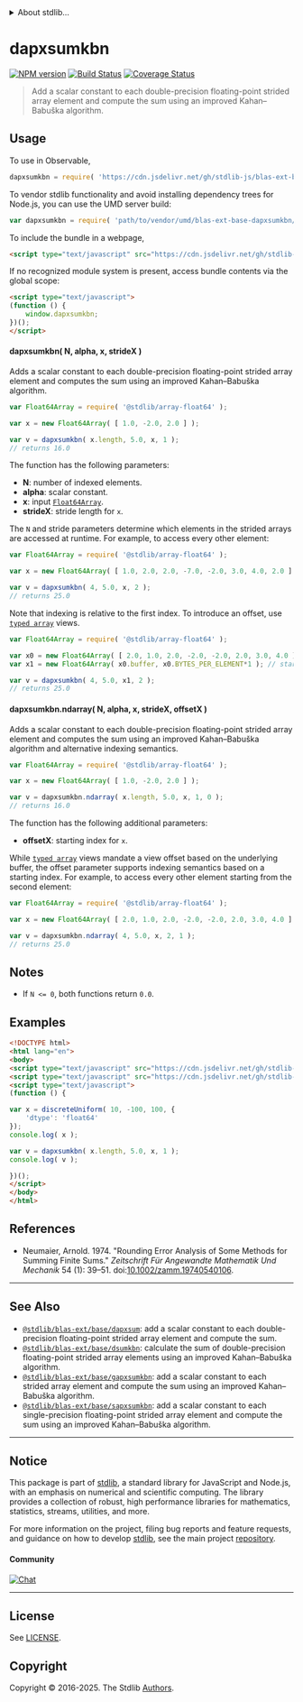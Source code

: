 <!--

@license Apache-2.0

Copyright (c) 2020 The Stdlib Authors.

Licensed under the Apache License, Version 2.0 (the "License");
you may not use this file except in compliance with the License.
You may obtain a copy of the License at

   http://www.apache.org/licenses/LICENSE-2.0

Unless required by applicable law or agreed to in writing, software
distributed under the License is distributed on an "AS IS" BASIS,
WITHOUT WARRANTIES OR CONDITIONS OF ANY KIND, either express or implied.
See the License for the specific language governing permissions and
limitations under the License.

-->


<details>
  <summary>
    About stdlib...
  </summary>
  <p>We believe in a future in which the web is a preferred environment for numerical computation. To help realize this future, we've built stdlib. stdlib is a standard library, with an emphasis on numerical and scientific computation, written in JavaScript (and C) for execution in browsers and in Node.js.</p>
  <p>The library is fully decomposable, being architected in such a way that you can swap out and mix and match APIs and functionality to cater to your exact preferences and use cases.</p>
  <p>When you use stdlib, you can be absolutely certain that you are using the most thorough, rigorous, well-written, studied, documented, tested, measured, and high-quality code out there.</p>
  <p>To join us in bringing numerical computing to the web, get started by checking us out on <a href="https://github.com/stdlib-js/stdlib">GitHub</a>, and please consider <a href="https://opencollective.com/stdlib">financially supporting stdlib</a>. We greatly appreciate your continued support!</p>
</details>

# dapxsumkbn

[![NPM version][npm-image]][npm-url] [![Build Status][test-image]][test-url] [![Coverage Status][coverage-image]][coverage-url] <!-- [![dependencies][dependencies-image]][dependencies-url] -->

> Add a scalar constant to each double-precision floating-point strided array element and compute the sum using an improved Kahan–Babuška algorithm.

<section class="intro">

</section>

<!-- /.intro -->



<section class="usage">

## Usage

To use in Observable,

```javascript
dapxsumkbn = require( 'https://cdn.jsdelivr.net/gh/stdlib-js/blas-ext-base-dapxsumkbn@umd/browser.js' )
```

To vendor stdlib functionality and avoid installing dependency trees for Node.js, you can use the UMD server build:

```javascript
var dapxsumkbn = require( 'path/to/vendor/umd/blas-ext-base-dapxsumkbn/index.js' )
```

To include the bundle in a webpage,

```html
<script type="text/javascript" src="https://cdn.jsdelivr.net/gh/stdlib-js/blas-ext-base-dapxsumkbn@umd/browser.js"></script>
```

If no recognized module system is present, access bundle contents via the global scope:

```html
<script type="text/javascript">
(function () {
    window.dapxsumkbn;
})();
</script>
```

#### dapxsumkbn( N, alpha, x, strideX )

Adds a scalar constant to each double-precision floating-point strided array element and computes the sum using an improved Kahan–Babuška algorithm.

```javascript
var Float64Array = require( '@stdlib/array-float64' );

var x = new Float64Array( [ 1.0, -2.0, 2.0 ] );

var v = dapxsumkbn( x.length, 5.0, x, 1 );
// returns 16.0
```

The function has the following parameters:

-   **N**: number of indexed elements.
-   **alpha**: scalar constant.
-   **x**: input [`Float64Array`][@stdlib/array/float64].
-   **strideX**: stride length for `x`.

The `N` and stride parameters determine which elements in the strided arrays are accessed at runtime. For example, to access every other element:

```javascript
var Float64Array = require( '@stdlib/array-float64' );

var x = new Float64Array( [ 1.0, 2.0, 2.0, -7.0, -2.0, 3.0, 4.0, 2.0 ] );

var v = dapxsumkbn( 4, 5.0, x, 2 );
// returns 25.0
```

Note that indexing is relative to the first index. To introduce an offset, use [`typed array`][mdn-typed-array] views.

<!-- eslint-disable stdlib/capitalized-comments -->

```javascript
var Float64Array = require( '@stdlib/array-float64' );

var x0 = new Float64Array( [ 2.0, 1.0, 2.0, -2.0, -2.0, 2.0, 3.0, 4.0 ] );
var x1 = new Float64Array( x0.buffer, x0.BYTES_PER_ELEMENT*1 ); // start at 2nd element

var v = dapxsumkbn( 4, 5.0, x1, 2 );
// returns 25.0
```

#### dapxsumkbn.ndarray( N, alpha, x, strideX, offsetX )

Adds a scalar constant to each double-precision floating-point strided array element and computes the sum using an improved Kahan–Babuška algorithm and alternative indexing semantics.

```javascript
var Float64Array = require( '@stdlib/array-float64' );

var x = new Float64Array( [ 1.0, -2.0, 2.0 ] );

var v = dapxsumkbn.ndarray( x.length, 5.0, x, 1, 0 );
// returns 16.0
```

The function has the following additional parameters:

-   **offsetX**: starting index for `x`.

While [`typed array`][mdn-typed-array] views mandate a view offset based on the underlying buffer, the offset parameter supports indexing semantics based on a starting index. For example, to access every other element starting from the second element:

```javascript
var Float64Array = require( '@stdlib/array-float64' );

var x = new Float64Array( [ 2.0, 1.0, 2.0, -2.0, -2.0, 2.0, 3.0, 4.0 ] );

var v = dapxsumkbn.ndarray( 4, 5.0, x, 2, 1 );
// returns 25.0
```

</section>

<!-- /.usage -->

<section class="notes">

## Notes

-   If `N <= 0`, both functions return `0.0`.

</section>

<!-- /.notes -->

<section class="examples">

## Examples

<!-- eslint no-undef: "error" -->

```html
<!DOCTYPE html>
<html lang="en">
<body>
<script type="text/javascript" src="https://cdn.jsdelivr.net/gh/stdlib-js/random-array-discrete-uniform@umd/browser.js"></script>
<script type="text/javascript" src="https://cdn.jsdelivr.net/gh/stdlib-js/blas-ext-base-dapxsumkbn@umd/browser.js"></script>
<script type="text/javascript">
(function () {

var x = discreteUniform( 10, -100, 100, {
    'dtype': 'float64'
});
console.log( x );

var v = dapxsumkbn( x.length, 5.0, x, 1 );
console.log( v );

})();
</script>
</body>
</html>
```

</section>

<!-- /.examples -->

<!-- C interface documentation. -->



<section class="references">

## References

-   Neumaier, Arnold. 1974. "Rounding Error Analysis of Some Methods for Summing Finite Sums." _Zeitschrift Für Angewandte Mathematik Und Mechanik_ 54 (1): 39–51. doi:[10.1002/zamm.19740540106][@neumaier:1974a].

</section>

<!-- /.references -->

<!-- Section for related `stdlib` packages. Do not manually edit this section, as it is automatically populated. -->

<section class="related">

* * *

## See Also

-   <span class="package-name">[`@stdlib/blas-ext/base/dapxsum`][@stdlib/blas/ext/base/dapxsum]</span><span class="delimiter">: </span><span class="description">add a scalar constant to each double-precision floating-point strided array element and compute the sum.</span>
-   <span class="package-name">[`@stdlib/blas-ext/base/dsumkbn`][@stdlib/blas/ext/base/dsumkbn]</span><span class="delimiter">: </span><span class="description">calculate the sum of double-precision floating-point strided array elements using an improved Kahan–Babuška algorithm.</span>
-   <span class="package-name">[`@stdlib/blas-ext/base/gapxsumkbn`][@stdlib/blas/ext/base/gapxsumkbn]</span><span class="delimiter">: </span><span class="description">add a scalar constant to each strided array element and compute the sum using an improved Kahan–Babuška algorithm.</span>
-   <span class="package-name">[`@stdlib/blas-ext/base/sapxsumkbn`][@stdlib/blas/ext/base/sapxsumkbn]</span><span class="delimiter">: </span><span class="description">add a scalar constant to each single-precision floating-point strided array element and compute the sum using an improved Kahan–Babuška algorithm.</span>

</section>

<!-- /.related -->

<!-- Section for all links. Make sure to keep an empty line after the `section` element and another before the `/section` close. -->


<section class="main-repo" >

* * *

## Notice

This package is part of [stdlib][stdlib], a standard library for JavaScript and Node.js, with an emphasis on numerical and scientific computing. The library provides a collection of robust, high performance libraries for mathematics, statistics, streams, utilities, and more.

For more information on the project, filing bug reports and feature requests, and guidance on how to develop [stdlib][stdlib], see the main project [repository][stdlib].

#### Community

[![Chat][chat-image]][chat-url]

---

## License

See [LICENSE][stdlib-license].


## Copyright

Copyright &copy; 2016-2025. The Stdlib [Authors][stdlib-authors].

</section>

<!-- /.stdlib -->

<!-- Section for all links. Make sure to keep an empty line after the `section` element and another before the `/section` close. -->

<section class="links">

[npm-image]: http://img.shields.io/npm/v/@stdlib/blas-ext-base-dapxsumkbn.svg
[npm-url]: https://npmjs.org/package/@stdlib/blas-ext-base-dapxsumkbn

[test-image]: https://github.com/stdlib-js/blas-ext-base-dapxsumkbn/actions/workflows/test.yml/badge.svg?branch=main
[test-url]: https://github.com/stdlib-js/blas-ext-base-dapxsumkbn/actions/workflows/test.yml?query=branch:main

[coverage-image]: https://img.shields.io/codecov/c/github/stdlib-js/blas-ext-base-dapxsumkbn/main.svg
[coverage-url]: https://codecov.io/github/stdlib-js/blas-ext-base-dapxsumkbn?branch=main

<!--

[dependencies-image]: https://img.shields.io/david/stdlib-js/blas-ext-base-dapxsumkbn.svg
[dependencies-url]: https://david-dm.org/stdlib-js/blas-ext-base-dapxsumkbn/main

-->

[chat-image]: https://img.shields.io/gitter/room/stdlib-js/stdlib.svg
[chat-url]: https://app.gitter.im/#/room/#stdlib-js_stdlib:gitter.im

[stdlib]: https://github.com/stdlib-js/stdlib

[stdlib-authors]: https://github.com/stdlib-js/stdlib/graphs/contributors

[umd]: https://github.com/umdjs/umd
[es-module]: https://developer.mozilla.org/en-US/docs/Web/JavaScript/Guide/Modules

[deno-url]: https://github.com/stdlib-js/blas-ext-base-dapxsumkbn/tree/deno
[deno-readme]: https://github.com/stdlib-js/blas-ext-base-dapxsumkbn/blob/deno/README.md
[umd-url]: https://github.com/stdlib-js/blas-ext-base-dapxsumkbn/tree/umd
[umd-readme]: https://github.com/stdlib-js/blas-ext-base-dapxsumkbn/blob/umd/README.md
[esm-url]: https://github.com/stdlib-js/blas-ext-base-dapxsumkbn/tree/esm
[esm-readme]: https://github.com/stdlib-js/blas-ext-base-dapxsumkbn/blob/esm/README.md
[branches-url]: https://github.com/stdlib-js/blas-ext-base-dapxsumkbn/blob/main/branches.md

[stdlib-license]: https://raw.githubusercontent.com/stdlib-js/blas-ext-base-dapxsumkbn/main/LICENSE

[@stdlib/array/float64]: https://github.com/stdlib-js/array-float64/tree/umd

[mdn-typed-array]: https://developer.mozilla.org/en-US/docs/Web/JavaScript/Reference/Global_Objects/TypedArray

[@neumaier:1974a]: https://doi.org/10.1002/zamm.19740540106

<!-- <related-links> -->

[@stdlib/blas/ext/base/dapxsum]: https://github.com/stdlib-js/blas-ext-base-dapxsum/tree/umd

[@stdlib/blas/ext/base/dsumkbn]: https://github.com/stdlib-js/blas-ext-base-dsumkbn/tree/umd

[@stdlib/blas/ext/base/gapxsumkbn]: https://github.com/stdlib-js/blas-ext-base-gapxsumkbn/tree/umd

[@stdlib/blas/ext/base/sapxsumkbn]: https://github.com/stdlib-js/blas-ext-base-sapxsumkbn/tree/umd

<!-- </related-links> -->

</section>

<!-- /.links -->
